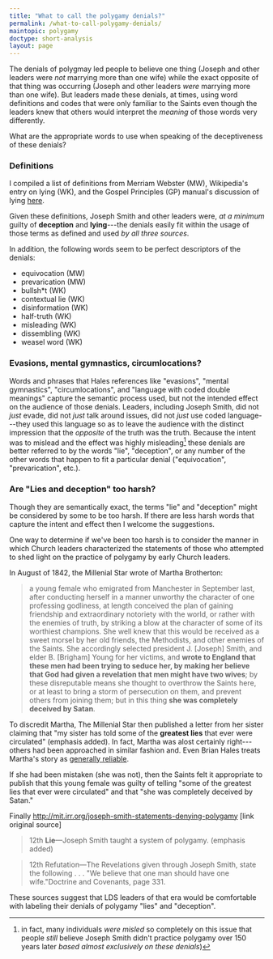 ```yaml
---
title: "What to call the polygamy denials?"
permalink: /what-to-call-polygamy-denials/
maintopic: polygamy
doctype: short-analysis
layout: page
---
```


The denials of polygmay led people to believe one thing (Joseph and other leaders were *not* marrying more than one wife) while the exact opposite of that thing was occurring (Joseph and other leaders *were* marrying more than one wife).  But leaders made these denials, at times, using word definitions and codes that were only familiar to the Saints even though the leaders knew that others would interpret the *meaning* of those words very differently. 

What are the appropriate words to use when speaking of the deceptiveness of these denials?

### Definitions

I compiled a list of definitions from Merriam Webster (MW), Wikipedia's entry on lying (WK), and the Gospel Principles (GP) manual's discussion of lying [here]().

Given these definitions, Joseph Smith and other leaders were, _at a minimum_ guilty of **deception** and **lying**---the denials easily fit within the usage of those terms as defined and used *by all three sources*.

In addition, the following words seem to be perfect descriptors of the denials:

* equivocation (MW)
* prevarication (MW)
* bullsh\*t (WK)
* contextual lie (WK)
* disinformation (WK)
* half-truth (WK)
* misleading (WK)
* dissembling (WK)
* weasel word (WK)

### Evasions, mental gymnastics, circumlocations?

Words and phrases that Hales references like "evasions", "mental gymnastics", "circumlocations", and "language with coded double meanings" capture the semantic process used, but not the intended effect on the audience of those denials.  Leaders, including Joseph Smith, did not *just* evade, did not *just* talk around issues, did not *just* use coded language---they used this language so as to leave the audience with the distinct impression that the *opposite* of the truth was the truth.  Because the intent was to mislead and the effect was highly misleading[^denialsmisleading] these denials are better referred to by the words "lie", "deception", or any number of the other words that happen to fit a particular denial ("equivocation", "prevarication", etc.).

### Are "Lies and deception" too harsh?

Though they are semantically exact, the terms "lie" and "deception" might be considered by some to be too harsh.  If there are less harsh words that capture the intent and effect then I welcome the suggestions.

One way to determine if we've been too harsh is to consider the manner in which Church leaders characterized the statements of those who attempted to shed light on the practice of polygamy by early Church leaders.

In August of 1842, the Millenial Star wrote of Martha Brotherton:

> a young female who emigrated from Manchester in September last, after conducting herself in a manner unworthy the character of one professing godliness, at length conceived the plan of gaining friendship and extraordinary notoriety with the world, or rather with the enemies of truth, by striking a blow at the character of some of its worthiest champions. She well knew that this would be received as a sweet morsel by her old friends, the Methodists, and other enemies of the Saints. She accordingly selected president J. [Joseph] Smith, and elder B. [Brigham] Young for her victims, and **wrote to England that these men had been trying to seduce her, by making her believe that God had given a revelation that men might have two wives**; by these disreputable means she thought to overthrow the Saints here, or at least to bring a storm of persecution on them, and prevent others from joining them; but in this thing **she was completely deceived by Satan**.

To discredit Martha, The Millenial Star then published a letter from her sister claiming that "my sister has told some of the **greatest lies** that ever were circulated" (emphasis added).  In fact, Martha was alost certainly right---others had been approached in similar fashion and.  Even Brian Hales treats Martha's story as [generally reliable](http://josephsmithspolygamy.org/history/changes-in-february-1842/#link_ajs-fn-id_7-68).

If she had been mistaken (she was not), then the Saints felt it appropriate to publish that this young female was guilty of telling "some of the greatest lies that ever were circulated" and that "she was completely deceived by Satan."

Finally 
http://mit.irr.org/joseph-smith-statements-denying-polygamy [link original source]

> 12th **Lie**—Joseph Smith taught a system of polygamy. (emphasis added)

> 12th Refutation—The Revelations given through Joseph Smith, state the following . . . "We believe that one man should have one wife."Doctrine and Covenants, page 331.

These sources suggest that LDS leaders of that era would be comfortable with labeling their denials of polygamy "lies" and "deception".

[^denialsmisleading]: in fact, many individuals *were misled* so completely on this issue that people *still* believe Joseph Smith didn't practice polygamy over 150 years later *based almost exclusively on these denials*)
